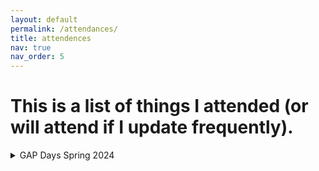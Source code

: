 ```yaml
---
layout: default
permalink: /attendances/
title: attendences
nav: true
nav_order: 5
---
```


# This is a list of things I attended (or will attend if I update frequently).

<details><summary>GAP Days Spring 2024</summary>

[link](https://www.gapdays.de/gapdays2024-spring/)

</details>